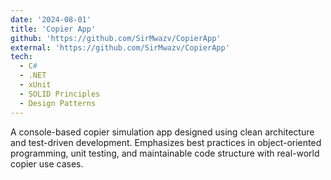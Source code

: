 ```yaml
---
date: '2024-08-01'
title: 'Copier App'
github: 'https://github.com/SirMwazv/CopierApp'
external: 'https://github.com/SirMwazv/CopierApp'
tech:
  - C#
  - .NET
  - xUnit
  - SOLID Principles
  - Design Patterns
---
```


A console-based copier simulation app designed using clean architecture and test-driven development. Emphasizes best practices in object-oriented programming, unit testing, and maintainable code structure with real-world copier use cases.
